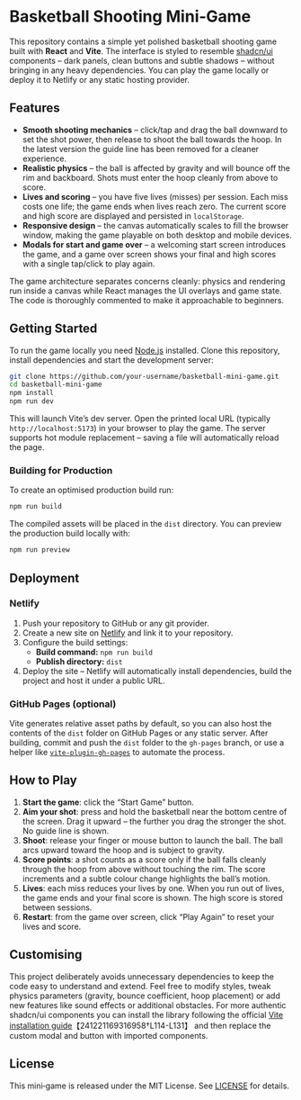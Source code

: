 # Basketball Shooting Mini‑Game

This repository contains a simple yet polished basketball shooting game built with **React** and **Vite**.  The interface is styled to resemble [shadcn/ui](https://ui.shadcn.com) components – dark panels, clean buttons and subtle shadows – without bringing in any heavy dependencies.  You can play the game locally or deploy it to Netlify or any static hosting provider.

## Features

* **Smooth shooting mechanics** – click/tap and drag the ball downward to set the shot power, then release to shoot the ball towards the hoop.  In the latest version the guide line has been removed for a cleaner experience.
* **Realistic physics** – the ball is affected by gravity and will bounce off the rim and backboard.  Shots must enter the hoop cleanly from above to score.
* **Lives and scoring** – you have five lives (misses) per session.  Each miss costs one life; the game ends when lives reach zero.  The current score and high score are displayed and persisted in `localStorage`.
* **Responsive design** – the canvas automatically scales to fill the browser window, making the game playable on both desktop and mobile devices.
* **Modals for start and game over** – a welcoming start screen introduces the game, and a game over screen shows your final and high scores with a single tap/click to play again.

The game architecture separates concerns cleanly: physics and rendering run inside a canvas while React manages the UI overlays and game state.  The code is thoroughly commented to make it approachable to beginners.

## Getting Started

To run the game locally you need [Node.js](https://nodejs.org/) installed.  Clone this repository, install dependencies and start the development server:

```bash
git clone https://github.com/your‑username/basketball-mini-game.git
cd basketball-mini-game
npm install
npm run dev
```

This will launch Vite’s dev server.  Open the printed local URL (typically `http://localhost:5173`) in your browser to play the game.  The server supports hot module replacement – saving a file will automatically reload the page.

### Building for Production

To create an optimised production build run:

```bash
npm run build
```

The compiled assets will be placed in the `dist` directory.  You can preview the production build locally with:

```bash
npm run preview
```

## Deployment

### Netlify

1. Push your repository to GitHub or any git provider.
2. Create a new site on [Netlify](https://www.netlify.com/) and link it to your repository.
3. Configure the build settings:
   * **Build command:** `npm run build`
   * **Publish directory:** `dist`
4. Deploy the site – Netlify will automatically install dependencies, build the project and host it under a public URL.

### GitHub Pages (optional)

Vite generates relative asset paths by default, so you can also host the contents of the `dist` folder on GitHub Pages or any static server.  After building, commit and push the `dist` folder to the `gh-pages` branch, or use a helper like [`vite-plugin-gh-pages`](https://github.com/gnipbao/vite-plugin-gh-pages) to automate the process.

## How to Play

1. **Start the game**: click the “Start Game” button.
2. **Aim your shot**: press and hold the basketball near the bottom centre of the screen.  Drag it upward – the further you drag the stronger the shot.  No guide line is shown.
3. **Shoot**: release your finger or mouse button to launch the ball.  The ball arcs upward toward the hoop and is subject to gravity.
4. **Score points**: a shot counts as a score only if the ball falls cleanly through the hoop from above without touching the rim.  The score increments and a subtle colour change highlights the ball’s motion.
5. **Lives**: each miss reduces your lives by one.  When you run out of lives, the game ends and your final score is shown.  The high score is stored between sessions.
6. **Restart**: from the game over screen, click “Play Again” to reset your lives and score.

## Customising

This project deliberately avoids unnecessary dependencies to keep the code easy to understand and extend.  Feel free to modify styles, tweak physics parameters (gravity, bounce coefficient, hoop placement) or add new features like sound effects or additional obstacles.  For more authentic shadcn/ui components you can install the library following the official [Vite installation guide](https://ui.shadcn.com/docs/installation/vite)【241221169316958†L114-L131】 and then replace the custom modal and button with imported components.

## License

This mini‑game is released under the MIT License.  See [LICENSE](LICENSE) for details.
